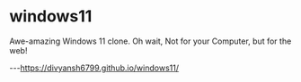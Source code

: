 # windows11

Awe-amazing Windows 11 clone. Oh wait, Not for your Computer, but for the web!

---https://divyansh6799.github.io/windows11/

